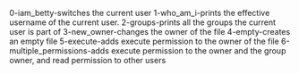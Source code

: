 0-iam_betty-switches the current user
1-who_am_i-prints the effective username of the current user.
2-groups-prints all the groups the current user is part of
3-new_owner-changes the owner of the file
4-empty-creates an empty file
5-execute-adds execute permission to the owner of the file
6-multiple_permissions-adds execute permission to the owner and the group owner, and read permission to other users
